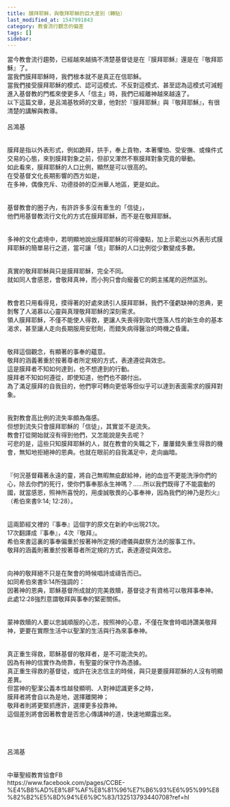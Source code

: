 ```yaml
---
title: 膜拜耶穌，與敬拜耶穌的巨大差別（轉貼）
last_modified_at: 1547991843
category: 教會流行觀念的偏差
tags: []
sidebar: 
---
```


<p>當今教會流行趨勢，已經越來越搞不清楚基督徒是在『膜拜耶穌』還是在『敬拜耶穌』了。<br/>當我們膜拜耶穌時，我們根本就不是真正在信耶穌。<br/>當我們接受膜拜耶穌的模式、認可這模式、不反對這模式、甚至認為這模式可減輕進入基督教的門檻來使更多人「信主」時，我們已經離神越來越遠了。<br/>以下這篇文章，是呂鴻基牧師的文章，他對於『膜拜耶穌』與『敬拜耶穌』，有很清楚的講解與教導。<br/><!--more--><br/>呂鴻基<br/><br/><br/>膜拜是指以外表形式，例如跪拜，拱手，奉上貢物，本著懼怕、受安撫、或條件式交易的心態，來到膜拜對象之前，但卻又渾然不察膜拜對象究竟的舉動。<br/>如此看來，膜拜耶穌的人口比例，顯然是可以很高的。<br/>在受基督文化長期影響的西方如是，<br/>在多神，偶像充斥、功德掛帥的亞洲華人地區，更是如此。<br/><br/><br/>基督教會的圈子內，有許許多多沒有重生的「信徒」，<br/>他們用基督教流行文化的方式在膜拜耶穌，而不是在敬拜耶穌。<br/><br/><br/>多神的文化處境中，若明顯地說出膜拜耶穌的可得優點，加上示範出以外表形式膜拜耶穌的簡單易行之道，當可讓「信」耶穌的人口比例從少數變成多數。<br/><br/><br/>真實的敬拜耶穌與只是膜拜耶穌，完全不同。<br/>就如同人會感恩，會敬拜真神，而小狗只會向寵養它的飼主搖尾的迥然區別。<br/><br/><br/>教會若只用看得見，摸得著的好處來誘引人膜拜耶穌，我們不僅虧缺神的恩典，更剝奪了人渴慕以心靈與真理敬拜耶穌的深刻需求。<br/>領人膜拜耶穌，不僅不能使人得救，更讓人失喪得到取代墮落人性的新生命的基本渴求，甚至讓人走向長期服用安慰劑，而錯失病得醫治的時機之昏庸。<br/><br/><br/>敬拜這個觀念，有顯著的事奉的蘊意。<br/>敬拜的涵義著重於按著尊者所定規的方式，表達遵從與效忠。<br/>這是膜拜者不知如何達到，也不想達到的行動。<br/>膜拜者不知如何遵從，即使知道，他們也不願付出。<br/>為了滿足膜拜的自我目的，他們寧可轉向更低等但似乎可以達到表面需求的膜拜對象。<br/><br/><br/>我對教會高比例的流失率頗為傷感。<br/>但想到流失只會膜拜耶穌的「信徒」，其實並不是流失。<br/>教會打從開始就沒有得到他們，又怎能說是失去呢？<br/>可悲的是，這些只知膜拜耶穌的人，就在教會的失職之下，屢屢錯失重生得救的機會，無知地拒絕神的恩典。也就在眼前的自我滿足中，走向幽暗。<br/><br/><br/>『何況基督藉著永遠的靈，將自己無暇無疵獻給神，祂的血豈不更能洗淨你們的心，除去你們的死行，使你們事奉那永生神嗎？……所以我們既得了不能震動的國，就當感恩，照神所喜悅的，用虔誠敬畏的心事奉神，因為我們的神乃是烈火』（希伯來書9:14; 12:28）。<br/><br/><br/>這兩節經文裡的『事奉』這個字的原文在新約中出現21次。<br/>17次翻譯成『事奉』，4次『敬拜』。<br/>希伯來書這裏的事奉偏重於按著神所定規的禮儀與獻祭方法的服事工作。<br/>敬拜的涵義則著重於按著尊者所定規的方式，表達遵從與效忠。<br/><br/><br/>向神的敬拜絕不只是在聚會的時候唱詩或禱告而已。<br/>如同希伯來書9:14所強調的：<br/>因著神的恩典，耶穌基督所成就的完美救贖，基督徒才有資格可以敬拜事奉神。<br/>此處12:28強烈意謂敬拜與事奉的緊密關係。<br/><br/><br/>蒙神救贖的人要以忠誠順服的心志，按照神的心意，不僅在聚會時唱詩讚美敬拜神，更要在實際生活中以聖潔的生活與行為來事奉神。<br/><br/><br/>真正重生得救，耶穌基督的敬拜者，是不可能流失的。<br/>因為有神的信實作為倚靠，有聖靈的保守作為憑據。<br/>真正重生得救的基督徒，或許在決志信主的時候，與只是要膜拜耶穌的人沒有明顯差異。<br/>但當神的聖潔公義本性越發顯明、人對神認識更多之時，<br/>膜拜者將會自以為是地，選擇離開神；<br/>敬拜者則將更緊抓應許，選擇更多投靠神。<br/>這個差別將會因著教會是否忠心傳講神的道，快速地顯露出來。<br/><br/><br/><br/><br/>呂鴻基<br/><br/><br/>中華聖經教育協會FB<br/>https://www.facebook.com/pages/CCBE-%E4%B8%AD%E8%8F%AF%E8%81%96%E7%B6%93%E6%95%99%E8%82%B2%E5%8D%94%E6%9C%83/132513793440708?ref=hl<br/><br/><br/><br/><br/><br/><br/></p>